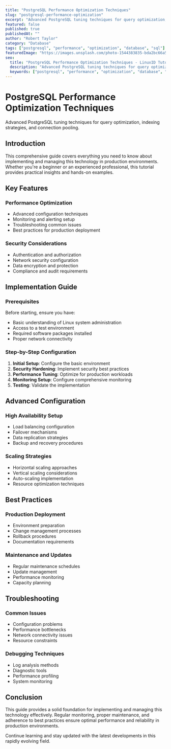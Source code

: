 ```yaml
---
title: "PostgreSQL Performance Optimization Techniques"
slug: "postgresql-performance-optimization"
excerpt: "Advanced PostgreSQL tuning techniques for query optimization, indexing strategies, and connection pooling."
featured: false
published: true
publishedAt: ""
author: "Robert Taylor"
category: "Database"
tags: ["postgresql", "performance", "optimization", "database", "sql"]
featuredImage: "https://images.unsplash.com/photo-1544383835-bda2bc66a55d?w=800&h=400&fit=crop&crop=center"
seo:
  title: "PostgreSQL Performance Optimization Techniques - LinuxID Tutorial"
  description: "Advanced PostgreSQL tuning techniques for query optimization, indexing strategies, and connection pooling."
  keywords: ["postgresql", "performance", "optimization", "database", "sql"]
---
```


# PostgreSQL Performance Optimization Techniques

Advanced PostgreSQL tuning techniques for query optimization, indexing strategies, and connection pooling.

## Introduction

This comprehensive guide covers everything you need to know about implementing and managing this technology in production environments. Whether you're a beginner or an experienced professional, this tutorial provides practical insights and hands-on examples.

## Key Features

### Performance Optimization
- Advanced configuration techniques
- Monitoring and alerting setup
- Troubleshooting common issues
- Best practices for production deployment

### Security Considerations
- Authentication and authorization
- Network security configuration
- Data encryption and protection
- Compliance and audit requirements

## Implementation Guide

### Prerequisites
Before starting, ensure you have:
- Basic understanding of Linux system administration
- Access to a test environment
- Required software packages installed
- Proper network connectivity

### Step-by-Step Configuration
1. **Initial Setup**: Configure the basic environment
2. **Security Hardening**: Implement security best practices
3. **Performance Tuning**: Optimize for production workloads
4. **Monitoring Setup**: Configure comprehensive monitoring
5. **Testing**: Validate the implementation

## Advanced Configuration

### High Availability Setup
- Load balancing configuration
- Failover mechanisms
- Data replication strategies
- Backup and recovery procedures

### Scaling Strategies
- Horizontal scaling approaches
- Vertical scaling considerations
- Auto-scaling implementation
- Resource optimization techniques

## Best Practices

### Production Deployment
- Environment preparation
- Change management processes
- Rollback procedures
- Documentation requirements

### Maintenance and Updates
- Regular maintenance schedules
- Update management
- Performance monitoring
- Capacity planning

## Troubleshooting

### Common Issues
- Configuration problems
- Performance bottlenecks
- Network connectivity issues
- Resource constraints

### Debugging Techniques
- Log analysis methods
- Diagnostic tools
- Performance profiling
- System monitoring

## Conclusion

This guide provides a solid foundation for implementing and managing this technology effectively. Regular monitoring, proper maintenance, and adherence to best practices ensure optimal performance and reliability in production environments.

Continue learning and stay updated with the latest developments in this rapidly evolving field.
